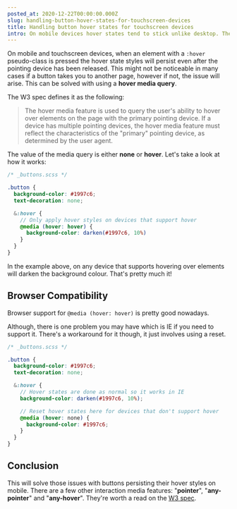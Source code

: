 ```yaml
---
posted_at: 2020-12-22T00:00:00.000Z
slug: handling-button-hover-states-for-touchscreen-devices
title: Handling button hover states for touchscreen devices
intro: On mobile devices hover states tend to stick unlike desktop. The workaround is to use a special media query.
---
```


On mobile and touchscreen devices, when an element with a `:hover` pseudo-class is pressed the hover state styles will persist even after the pointing device has been released. This might not be noticeable in many cases if a button takes you to another page, however if not, the issue will arise. This can be solved with using a **hover media query**.

The W3 spec defines it as the following:

<blockquote>
  The hover media feature is used to query the user's ability to hover over elements on the page with the primary pointing device. If a device has multiple pointing devices, the hover media feature must reflect the characteristics of the "primary" pointing device, as determined by the user agent.
</blockquote>

The value of the media query is either **none** or **hover**. Let's take a look at how it works:

```scss [_button.scss]
/* _buttons.scss */

.button {
  background-color: #1997c6;
  text-decoration: none;

  &:hover {
    // Only apply hover styles on devices that support hover
    @media (hover: hover) {
      background-color: darken(#1997c6, 10%)
    }
  }
}
```

In the example above, on any device that supports hovering over elements will darken the background colour. That's pretty much it!

## Browser Compatibility

Browser support for `@media (hover: hover)` is pretty good nowadays.

<can-i-use feature="css-media-interaction"></can-i-use>

Although, there is one problem you may have which is IE if you need to support it. There's a workaround for it though, it just involves using a reset.

```scss [_button.scss]
/* _buttons.scss */

.button {
  background-color: #1997c6;
  text-decoration: none;

  &:hover {
    // Hover states are done as normal so it works in IE
    background-color: darken(#1997c6, 10%);

    // Reset hover states here for devices that don't support hover
    @media (hover: none) {
      background-color: #1997c6;
    }
  }
}
```

## Conclusion

This will solve those issues with buttons persisting their hover styles on mobile. There are a few other interaction media features: "**pointer**", "**any-pointer**" and "**any-hover**". They're worth a read on the [W3 spec](https://www.w3.org/TR/mediaqueries-4/#any-input).
